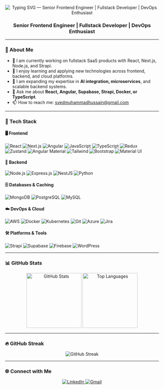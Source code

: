 <p align="center">
  <img
    src="https://readme-typing-svg.demolab.com?font=Fira+Code&weight=500&size=32&duration=2000&pause=800&color=61DAFB&center=true&width=600&background=00000000&lines=Senior+Frontend+Engineer;Fullstack+Developer;DevOps+Enthusiast"
    alt="Typing SVG — Senior Frontend Engineer | Fullstack Developer | DevOps Enthusiast"
  />
</p>

<h3 align="center">Senior Frontend Engineer | Fullstack Developer | DevOps Enthusiast</h3>

---

### 🚀 About Me

- 🔭 I am currently working on fullstack SaaS products with React, Next.js, Node.js, and Strapi.
- 🧠 I enjoy learning and applying new technologies across frontend, backend, and cloud platforms.
- 🌱 I am expanding my expertise in **AI integration, microservices**, and scalable backend systems.
- 💬 Ask me about **React, Angular, Supabase, Strapi, Docker, or TypeScript**.
- 📫 How to reach me: [syedmuhammadhussain@gmail.com](mailto:syedmuhammadhussain@gmail.com)

---

### 🧰 Tech Stack

#### 🖥️ Frontend
![React](https://img.shields.io/badge/-React-61DAFB?logo=react&logoColor=000)
![Next.js](https://img.shields.io/badge/-Next.js-000000?logo=nextdotjs)
![Angular](https://img.shields.io/badge/-Angular-DD0031?logo=angular&logoColor=fff)
![JavaScript](https://img.shields.io/badge/-JavaScript-F7DF1E?logo=javascript&logoColor=000)
![TypeScript](https://img.shields.io/badge/-TypeScript-3178C6?logo=typescript&logoColor=fff)
![Redux](https://img.shields.io/badge/-Redux-764ABC?logo=redux&logoColor=fff)
![Zustand](https://img.shields.io/badge/-Zustand-000000?logo=zustand&logoColor=white)
![Angular Material](https://img.shields.io/badge/-Angular%20Material-DD0031?logo=angular&logoColor=fff)
![Tailwind](https://img.shields.io/badge/-Tailwind%20CSS-38B2AC?logo=tailwindcss&logoColor=white)
![Bootstrap](https://img.shields.io/badge/-Bootstrap-7952B3?logo=bootstrap&logoColor=fff)
![Material UI](https://img.shields.io/badge/-MUI-007FFF?logo=mui&logoColor=white)

#### 🧪 Backend
![Node.js](https://img.shields.io/badge/-Node.js-339933?logo=node.js&logoColor=white)
![Express.js](https://img.shields.io/badge/-Express.js-000000?logo=express&logoColor=white)
![NestJS](https://img.shields.io/badge/-NestJS-E0234E?logo=nestjs&logoColor=white)
![Python](https://img.shields.io/badge/-Python-3776AB?logo=python&logoColor=white)

#### 🗄️ Databases & Caching
![MongoDB](https://img.shields.io/badge/-MongoDB-47A248?logo=mongodb&logoColor=white)
![PostgreSQL](https://img.shields.io/badge/-PostgreSQL-336791?logo=postgresql&logoColor=white)
![MySQL](https://img.shields.io/badge/-MySQL-4479A1?logo=mysql&logoColor=white)

#### ☁️ DevOps & Cloud
![AWS](https://img.shields.io/badge/-AWS-232F3E?logo=amazon-aws&logoColor=white)
![Docker](https://img.shields.io/badge/-Docker-2496ED?logo=docker&logoColor=white)
![Kubernetes](https://img.shields.io/badge/-Kubernetes-326CE5?logo=kubernetes&logoColor=white)
![Git](https://img.shields.io/badge/-Git-F05032?logo=git&logoColor=white)
![Azure](https://img.shields.io/badge/-Azure-0078D4?logo=microsoftazure&logoColor=white)
![Jira](https://img.shields.io/badge/-Jira-0052CC?logo=jira&logoColor=white)

#### 🛠️ Platforms & Tools
![Strapi](https://img.shields.io/badge/-Strapi-4945FF?logo=strapi&logoColor=white)
![Supabase](https://img.shields.io/badge/-Supabase-3ECF8E?logo=supabase&logoColor=white)
![Firebase](https://img.shields.io/badge/-Firebase-FFCA28?logo=firebase&logoColor=white)
![WordPress](https://img.shields.io/badge/-WordPress-21759B?logo=wordpress&logoColor=white)

---

### 📊 GitHub Stats

<div align="center">
  <img src="https://github-readme-stats.vercel.app/api?username=syedmuhammadhussain&show_icons=true&theme=radical&hide_title=false" alt="GitHub Stats" height="180px"/>
  <img src="https://github-readme-stats.vercel.app/api/top-langs/?username=syedmuhammadhussain&layout=compact&theme=radical" alt="Top Languages" height="180px"/>
</div>

---

### 🔥 GitHub Streak

<p align="center">
  <img src="https://syedmuhammadhussain-streak-stats.vercel.app/?user=syedmuhammadhussain&theme=radical&hide_border=false" alt="GitHub Streak"/>
</p>

---

### 🌐 Connect with Me

<p align="center">
  <a href="https://linkedin.com/in/smhussain1" target="_blank">
    <img src="https://img.shields.io/badge/-LinkedIn-0A66C2?logo=linkedin&logoColor=white" alt="LinkedIn"/>
  </a>
  <a href="mailto:syedmuhammadhussain@gmail.com">
    <img src="https://img.shields.io/badge/-Gmail-D14836?logo=gmail&logoColor=white" alt="Gmail"/>
  </a>
</p>
